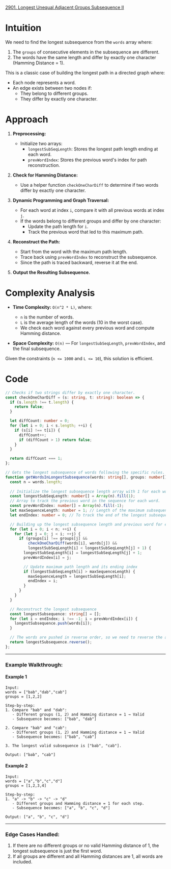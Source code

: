 [2901. Longest Unequal Adjacent Groups Subsequence II](https://leetcode.com/problems/longest-unequal-adjacent-groups-subsequence-ii/)

# Intuition

We need to find the longest subsequence from the `words` array where:
1. The `groups` of consecutive elements in the subsequence are different.
2. The words have the same length and differ by exactly one character (Hamming Distance = 1).

This is a classic case of building the longest path in a directed graph where:
* Each node represents a word.
* An edge exists between two nodes if:
  * They belong to different groups.
  * They differ by exactly one character.

# Approach

1. **Preprocessing:**
   * Initialize two arrays:
     * `longestSubSeqLength`: Stores the longest path length ending at each word.
     * `prevWordIndex`: Stores the previous word's index for path reconstruction.

2. **Check for Hamming Distance:**
   * Use a helper function `checkOneCharDiff` to determine if two words differ by exactly one character.

3. **Dynamic Programming and Graph Traversal:**
   * For each word at index `i`, compare it with all previous words at index `j`.
   * If the words belong to different groups and differ by one character:
     * Update the path length for `i`.
     * Track the previous word that led to this maximum path.

4. **Reconstruct the Path:**
   * Start from the word with the maximum path length.
   * Trace back using `prevWordIndex` to reconstruct the subsequence.
   * Since the path is traced backward, reverse it at the end.

5. **Output the Resulting Subsequence.**

# Complexity Analysis

* **Time Complexity:** `O(n^2 * L)`, where:
  * `n` is the number of words.
  * `L` is the average length of the words (10 in the worst case).
  * We check each word against every previous word and compute Hamming distance.

* **Space Complexity:** `O(n)` — For `longestSubSeqLength`, `prevWordIndex`, and the final subsequence.

Given the constraints (`n <= 1000` and `L <= 10`), this solution is efficient.

# Code

```typescript
// Checks if two strings differ by exactly one character. 
const checkOneCharDiff = (s: string, t: string): boolean => {
  if (s.length !== t.length) {
    return false;
  }

  let diffCount: number = 0;
  for (let i = 0; i < s.length; ++i) {
    if (s[i] !== t[i]) {
      diffCount++;
      if (diffCount > 1) return false;
    }
  }

  return diffCount === 1;
};

// Gets the longest subsequence of words following the specific rules.
function getWordsInLongestSubsequence(words: string[], groups: number[]): string[] {
  const n = words.length;
  
  // Initialize the longest subsequence length array with 1 for each word.
  const longestSubSeqLength: number[] = Array(n).fill(1);
  // Array to track the previous word in the sequence for each word.
  const prevWordIndex: number[] = Array(n).fill(-1);
  let maxSequenceLength: number = 1; // Length of the maximum subsequence found.
  let endIndex: number = 0; // To track the end of the longest subsequence.

  // Building up the longest subsequence length and previous word for each word
  for (let i = 0; i < n; ++i) {
    for (let j = 0; j < i; ++j) {
      if (groups[i] !== groups[j] && 
          checkOneCharDiff(words[i], words[j]) && 
          longestSubSeqLength[i] < longestSubSeqLength[j] + 1) {
        longestSubSeqLength[i] = longestSubSeqLength[j] + 1;
        prevWordIndex[i] = j;

        // Update maximum path length and its ending index
        if (longestSubSeqLength[i] > maxSequenceLength) {
          maxSequenceLength = longestSubSeqLength[i];
          endIndex = i;
        }
      }
    }
  }

  // Reconstruct the longest subsequence
  const longestSubsequence: string[] = [];
  for (let i = endIndex; i !== -1; i = prevWordIndex[i]) {
    longestSubsequence.push(words[i]);
  }

  // The words are pushed in reverse order, so we need to reverse the array before returning.
  return longestSubsequence.reverse();
};

```

---

### **Example Walkthrough:**

#### **Example 1**

```
Input: 
words = ["bab","dab","cab"]
groups = [1,2,2]

Step-by-step:
1. Compare "bab" and "dab":
   - Different groups (1, 2) and Hamming distance = 1 → Valid
   - Subsequence becomes: ["bab", "dab"]

2. Compare "bab" and "cab":
   - Different groups (1, 2) and Hamming distance = 1 → Valid
   - Subsequence becomes: ["bab", "cab"]

3. The longest valid subsequence is ["bab", "cab"].

Output: ["bab", "cab"]
```

#### **Example 2**

```
Input: 
words = ["a","b","c","d"]
groups = [1,2,3,4]

Step-by-step:
1. "a" -> "b" -> "c" -> "d" 
   - Different groups and Hamming distance = 1 for each step.
   - Subsequence becomes: ["a", "b", "c", "d"]

Output: ["a", "b", "c", "d"]
```

---

### **Edge Cases Handled:**

1. If there are no different groups or no valid Hamming distance of 1, the longest subsequence is just the first word.
2. If all groups are different and all Hamming distances are 1, all words are included.